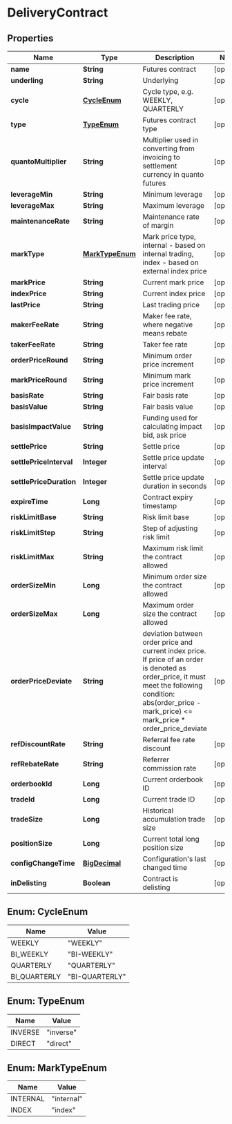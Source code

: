 
# DeliveryContract

## Properties
Name | Type | Description | Notes
------------ | ------------- | ------------- | -------------
**name** | **String** | Futures contract |  [optional]
**underling** | **String** | Underlying |  [optional]
**cycle** | [**CycleEnum**](#CycleEnum) | Cycle type, e.g. WEEKLY, QUARTERLY |  [optional]
**type** | [**TypeEnum**](#TypeEnum) | Futures contract type |  [optional]
**quantoMultiplier** | **String** | Multiplier used in converting from invoicing to settlement currency in quanto futures |  [optional]
**leverageMin** | **String** | Minimum leverage |  [optional]
**leverageMax** | **String** | Maximum leverage |  [optional]
**maintenanceRate** | **String** | Maintenance rate of margin |  [optional]
**markType** | [**MarkTypeEnum**](#MarkTypeEnum) | Mark price type, internal - based on internal trading, index - based on external index price |  [optional]
**markPrice** | **String** | Current mark price |  [optional]
**indexPrice** | **String** | Current index price |  [optional]
**lastPrice** | **String** | Last trading price |  [optional]
**makerFeeRate** | **String** | Maker fee rate, where negative means rebate |  [optional]
**takerFeeRate** | **String** | Taker fee rate |  [optional]
**orderPriceRound** | **String** | Minimum order price increment |  [optional]
**markPriceRound** | **String** | Minimum mark price increment |  [optional]
**basisRate** | **String** | Fair basis rate |  [optional]
**basisValue** | **String** | Fair basis value |  [optional]
**basisImpactValue** | **String** | Funding used for calculating impact bid, ask price |  [optional]
**settlePrice** | **String** | Settle price |  [optional]
**settlePriceInterval** | **Integer** | Settle price update interval |  [optional]
**settlePriceDuration** | **Integer** | Settle price update duration in seconds |  [optional]
**expireTime** | **Long** | Contract expiry timestamp |  [optional]
**riskLimitBase** | **String** | Risk limit base |  [optional]
**riskLimitStep** | **String** | Step of adjusting risk limit |  [optional]
**riskLimitMax** | **String** | Maximum risk limit the contract allowed |  [optional]
**orderSizeMin** | **Long** | Minimum order size the contract allowed |  [optional]
**orderSizeMax** | **Long** | Maximum order size the contract allowed |  [optional]
**orderPriceDeviate** | **String** | deviation between order price and current index price. If price of an order is denoted as order_price, it must meet the following condition:      abs(order_price - mark_price) &lt;&#x3D; mark_price * order_price_deviate |  [optional]
**refDiscountRate** | **String** | Referral fee rate discount |  [optional]
**refRebateRate** | **String** | Referrer commission rate |  [optional]
**orderbookId** | **Long** | Current orderbook ID |  [optional]
**tradeId** | **Long** | Current trade ID |  [optional]
**tradeSize** | **Long** | Historical accumulation trade size |  [optional]
**positionSize** | **Long** | Current total long position size |  [optional]
**configChangeTime** | [**BigDecimal**](BigDecimal.md) | Configuration&#39;s last changed time |  [optional]
**inDelisting** | **Boolean** | Contract is delisting |  [optional]


<a name="CycleEnum"></a>
## Enum: CycleEnum
Name | Value
---- | -----
WEEKLY | &quot;WEEKLY&quot;
BI_WEEKLY | &quot;BI-WEEKLY&quot;
QUARTERLY | &quot;QUARTERLY&quot;
BI_QUARTERLY | &quot;BI-QUARTERLY&quot;


<a name="TypeEnum"></a>
## Enum: TypeEnum
Name | Value
---- | -----
INVERSE | &quot;inverse&quot;
DIRECT | &quot;direct&quot;


<a name="MarkTypeEnum"></a>
## Enum: MarkTypeEnum
Name | Value
---- | -----
INTERNAL | &quot;internal&quot;
INDEX | &quot;index&quot;



